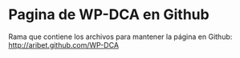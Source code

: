 Pagina de WP-DCA en Github
=======================

Rama que contiene los archivos para mantener la página en Github:
http://aribet.github.com/WP-DCA